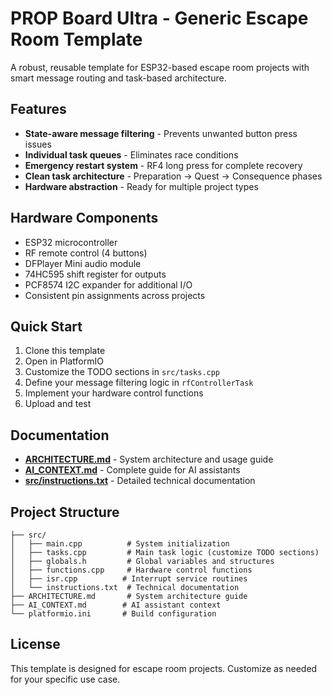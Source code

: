 # PROP Board Ultra - Generic Escape Room Template

A robust, reusable template for ESP32-based escape room projects with smart message routing and task-based architecture.

## Features

- **State-aware message filtering** - Prevents unwanted button press issues
- **Individual task queues** - Eliminates race conditions
- **Emergency restart system** - RF4 long press for complete recovery
- **Clean task architecture** - Preparation → Quest → Consequence phases
- **Hardware abstraction** - Ready for multiple project types

## Hardware Components

- ESP32 microcontroller
- RF remote control (4 buttons)
- DFPlayer Mini audio module
- 74HC595 shift register for outputs
- PCF8574 I2C expander for additional I/O
- Consistent pin assignments across projects

## Quick Start

1. Clone this template
2. Open in PlatformIO
3. Customize the TODO sections in `src/tasks.cpp`
4. Define your message filtering logic in `rfControllerTask`
5. Implement your hardware control functions
6. Upload and test

## Documentation

- **[ARCHITECTURE.md](ARCHITECTURE.md)** - System architecture and usage guide
- **[AI_CONTEXT.md](AI_CONTEXT.md)** - Complete guide for AI assistants
- **[src/instructions.txt](src/instructions.txt)** - Detailed technical documentation

## Project Structure

```
├── src/
│   ├── main.cpp          # System initialization
│   ├── tasks.cpp         # Main task logic (customize TODO sections)
│   ├── globals.h         # Global variables and structures
│   ├── functions.cpp     # Hardware control functions
│   ├── isr.cpp          # Interrupt service routines
│   └── instructions.txt  # Technical documentation
├── ARCHITECTURE.md       # System architecture guide
├── AI_CONTEXT.md        # AI assistant context
└── platformio.ini       # Build configuration
```

## License

This template is designed for escape room projects. Customize as needed for your specific use case.